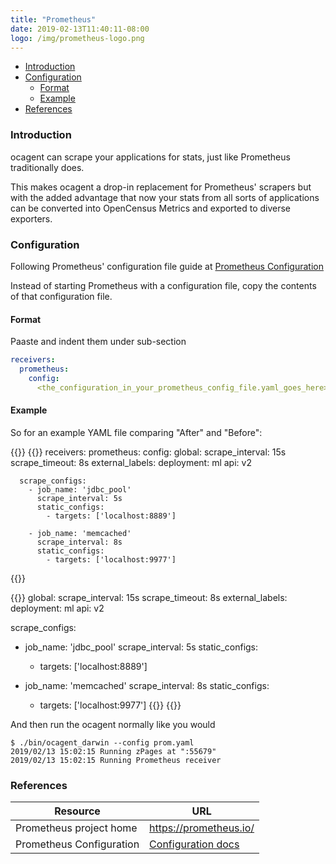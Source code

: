```yaml
---
title: "Prometheus"
date: 2019-02-13T11:40:11-08:00
logo: /img/prometheus-logo.png
---
```


- [Introduction](#introduction)
- [Configuration](#configuration)
    - [Format](#format)
    - [Example](#example)
- [References](#references)

### Introduction

ocagent can scrape your applications for stats, just like Prometheus traditionally does.

This makes ocagent a drop-in replacement for Prometheus' scrapers but with the added
advantage that now your stats from all sorts of applications can be converted into
OpenCensus Metrics and exported to diverse exporters.

### Configuration

Following Prometheus' configuration file guide at [Prometheus Configuration](https://prometheus.io/docs/prometheus/latest/configuration/configuration/)

Instead of starting Prometheus with a configuration file, copy the contents of that configuration file.

#### Format

Paaste and indent them under sub-section
```yaml
receivers:
  prometheus:
    config:
      <the_configuration_in_your_prometheus_config_file.yaml_goes_here>
```

#### Example
So for an example YAML file comparing "After" and "Before":

{{<tabs After Before>}}
{{<highlight yaml>}}
receivers:
  prometheus:
    config:
      global:
        scrape_interval: 15s
        scrape_timeout: 8s
        external_labels:
          deployment: ml
          api: v2

      scrape_configs:
        - job_name: 'jdbc_pool'
          scrape_interval: 5s
          static_configs:
            - targets: ['localhost:8889']

        - job_name: 'memcached'
          scrape_interval: 8s
          static_configs:
            - targets: ['localhost:9977']
{{</highlight>}}

{{<highlight yaml>}}
global:
  scrape_interval: 15s
  scrape_timeout: 8s
  external_labels:
    deployment: ml
    api: v2

scrape_configs:
  - job_name: 'jdbc_pool'
    scrape_interval: 5s
    static_configs:
      - targets: ['localhost:8889']

  - job_name: 'memcached'
    scrape_interval: 8s
    static_configs:
      - targets: ['localhost:9977']
{{</highlight>}}
{{</tabs>}}

And then run the ocagent normally like you would
```shell
$ ./bin/ocagent_darwin --config prom.yaml 
2019/02/13 15:02:15 Running zPages at ":55679"
2019/02/13 15:02:15 Running Prometheus receiver
```

### References

Resource|URL
---|---
Prometheus project home|https://prometheus.io/
Prometheus Configuration|[Configuration docs](https://prometheus.io/docs/prometheus/latest/configuration/configuration/)
